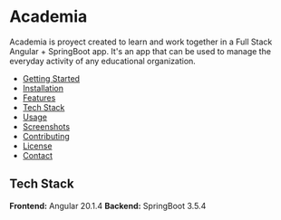 # Academia
Academia is proyect created to learn and work together in a Full Stack Angular + SpringBoot app. It's an app that can be used to manage the everyday activity of any educational organization.

- [Getting Started](#getting-started)
- [Installation](#installation)
- [Features](#features)
- [Tech Stack](#tech-stack)
- [Usage](#usage)
- [Screenshots](#screenshots)
- [Contributing](#contributing)
- [License](#license)
- [Contact](#contact)

## Tech Stack

**Frontend:** Angular 20.1.4
**Backend:** SpringBoot 3.5.4
